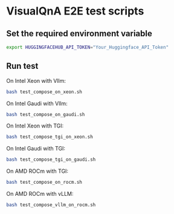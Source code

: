 # VisualQnA E2E test scripts

## Set the required environment variable

```bash
export HUGGINGFACEHUB_API_TOKEN="Your_Huggingface_API_Token"
```

## Run test

On Intel Xeon with Vllm:

```bash
bash test_compose_on_xeon.sh
```

On Intel Gaudi with Vllm:

```bash
bash test_compose_on_gaudi.sh
```

On Intel Xeon with TGI:

```bash
bash test_compose_tgi_on_xeon.sh
```

On Intel Gaudi with TGI:

```bash
bash test_compose_tgi_on_gaudi.sh
```

On AMD ROCm with TGI:

```bash
bash test_compose_on_rocm.sh
```

On AMD ROCm with vLLM:

```bash
bash test_compose_vllm_on_rocm.sh
```
